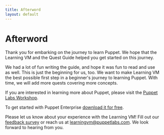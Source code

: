 ```yaml
---
title: Afterword
layout: default
---
```


# Afterword

Thank you for embarking on the journey to learn Puppet. We hope that the
Learning VM and the Quest Guide helped you get started on this journey. 

We had a lot of fun writing the guide, and hope it was fun to read and use as
well. This is just the beginning for us, too. We want to make Learning VM the
best possible first step in a beginner's journey to learning Puppet. With time,
we will add more quests covering more concepts. 

If you are interested in learning more about Puppet, please visit the [Puppet
Labs Workshop](https://puppetlabs.com/learn).

To get started with Puppet Enterprise [download it for
free](http://info.puppetlabs.com/download-pe.html).

Please let us know about your experience with the Learning VM! Fill out our
[feedback survey](http://puppetlabs.Learning-VM-Feedback.sgizmo.com/s3/) or
reach us at [learningvm@puppetlabs.com](mailto:learningvm@puppetlabs.com). We
look forward to hearing from you.

